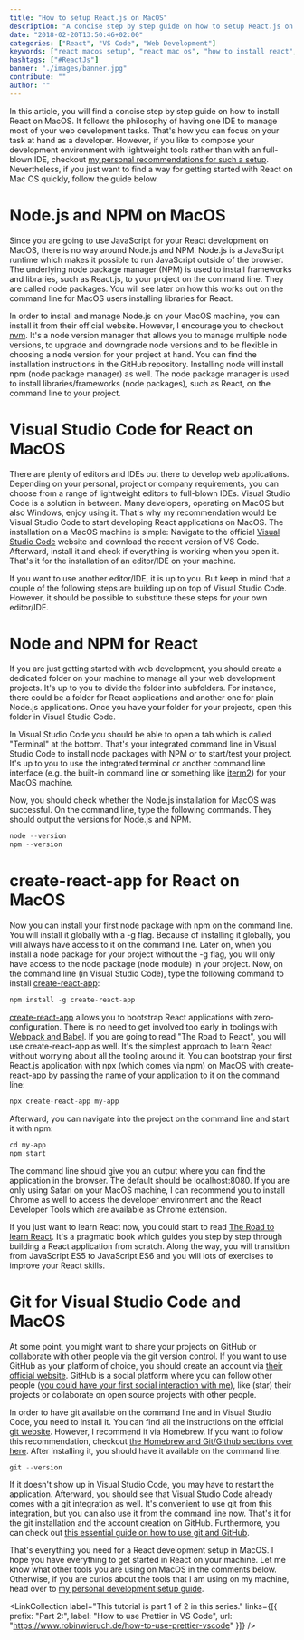```yaml
---
title: "How to setup React.js on MacOS"
description: "A concise step by step guide on how to setup React.js on MacOS. In a few steps, you will install Visual Studio Code, Node.js, NPM, Git, Prettier and create-react-app for building React applications with Mac OS ..."
date: "2018-02-20T13:50:46+02:00"
categories: ["React", "VS Code", "Web Development"]
keywords: ["react macos setup", "react mac os", "how to install react", "install react"]
hashtags: ["#ReactJs"]
banner: "./images/banner.jpg"
contribute: ""
author: ""
---
```


<Sponsorship />

In this article, you will find a concise step by step guide on how to install React on MacOS. It follows the philosophy of having one IDE to manage most of your web development tasks. That's how you can focus on your task at hand as a developer. However, if you like to compose your development environment with lightweight tools rather than with an full-blown IDE, checkout [my personal recommendations for such a setup](https://www.robinwieruch.de/developer-setup). Nevertheless, if you just want to find a way for getting started with React on Mac OS quickly, follow the guide below.

# Node.js and NPM on MacOS

Since you are going to use JavaScript for your React development on MacOS, there is no way around Node.js and NPM. Node.js is a JavaScript runtime which makes it possible to run JavaScript outside of the browser. The underlying node package manager (NPM) is used to install frameworks and libraries, such as React.js, to your project on the command line. They are called node packages. You will see later on how this works out on the command line for MacOS users installing libraries for React.

In order to install and manage Node.js on your MacOS machine, you can install it from their official website. However, I encourage you to checkout [nvm](https://github.com/creationix/nvm). It's a node version manager that allows you to manage multiple node versions, to upgrade and downgrade node versions and to be flexible in choosing a node version for your project at hand. You can find the installation instructions in the GitHub repository. Installing node will install npm (node package manager) as well. The node package manager is used to install libraries/frameworks (node packages), such as React, on the command line to your project.

# Visual Studio Code for React on MacOS

There are plenty of editors and IDEs out there to develop web applications. Depending on your personal, project or company requirements, you can choose from a range of lightweight editors to full-blown IDEs. Visual Studio Code is a solution in between. Many developers, operating on MacOS but also Windows, enjoy using it. That's why my recommendation would be Visual Studio Code to start developing React applications on MacOS. The installation on a MacOS machine is simple: Navigate to the official [Visual Studio Code](https://code.visualstudio.com/) website and download the recent version of VS Code. Afterward, install it and check if everything is working when you open it. That's it for the installation of an editor/IDE on your machine.

If you want to use another editor/IDE, it is up to you. But keep in mind that a couple of the following steps are building up on top of Visual Studio Code. However, it should be possible to substitute these steps for your own editor/IDE.

# Node and NPM for React

If you are just getting started with web development, you should create a dedicated folder on your machine to manage all your web development projects. It's up to you to divide the folder into subfolders. For instance, there could be a folder for React applications and another one for plain Node.js applications. Once you have your folder for your projects, open this folder in Visual Studio Code.

In Visual Studio Code you should be able to open a tab which is called "Terminal" at the bottom. That's your integrated command line in Visual Studio Code to install node packages with NPM or to start/test your project. It's up to you to use the integrated terminal or another command line interface (e.g. the built-in command line or something like [iterm2](https://www.iterm2.com/)) for your MacOS machine.

Now, you should check whether the Node.js installation for MacOS was successful. On the command line, type the following commands. They should output the versions for Node.js and NPM.

```javascript
node --version
npm --version
```

# create-react-app for React on MacOS

Now you can install your first node package with npm on the command line. You will install it globally with a -g flag. Because of installing it globally, you will always have access to it on the command line. Later on, when you install a node package for your project without the -g flag, you will only have access to the node package (node module) in your project. Now, on the command line (in Visual Studio Code), type the following command to install [create-react-app](https://github.com/facebook/create-react-app):

```javascript
npm install -g create-react-app
```

[create-react-app](https://github.com/facebook/create-react-app) allows you to bootstrap React applications with zero-configuration. There is no need to get involved too early in toolings with [Webpack and Babel](https://github.com/rwieruch/minimal-react-webpack-babel-setup). If you are going to read "The Road to React", you will use create-react-app as well. It's the simplest approach to learn React without worrying about all the tooling around it. You can bootstrap your first React.js application with npx (which comes via npm) on MacOS with create-react-app by passing the name of your application to it on the command line:

```javascript
npx create-react-app my-app
```

Afterward, you can navigate into the project on the command line and start it with npm:

```javascript
cd my-app
npm start
```

The command line should give you an output where you can find the application in the browser. The default should be localhost:8080. If you are only using Safari on your MacOS machine, I can recommend you to install Chrome as well to access the developer environment and the React Developer Tools which are available as Chrome extension.

If you just want to learn React now, you could start to read [The Road to learn React](https://www.robinwieruch.de/the-road-to-learn-react/). It's a pragmatic book which guides you step by step through building a React application from scratch. Along the way, you will transition from JavaScript ES5 to JavaScript ES6 and you will lots of exercises to improve your React skills.

# Git for Visual Studio Code and MacOS

At some point, you might want to share your projects on GitHub or collaborate with other people via the git version control. If you want to use GitHub as your platform of choice, you should create an account via [their official website](https://github.com/). GitHub is a social platform where you can follow other people ([you could have your first social interaction with me](https://github.com/rwieruch)), like (star) their projects or collaborate on open source projects with other people.

In order to have git available on the command line and in Visual Studio Code, you need to install it. You can find all the instructions on the official [git website](https://git-scm.com/). However, I recommend it via Homebrew. If you want to follow this recommendation, checkout [the Homebrew and Git/Github sections over here](https://www.robinwieruch.de/developer-setup). After installing it, you should have it available on the command line.

```javascript
git --version
```

If it doesn't show up in Visual Studio Code, you may have to restart the application. Afterward, you should see that Visual Studio Code already comes with a git integration as well. It's convenient to use git from this integration, but you can also use it from the command line now. That's it for the git installation and the account creation on GitHub. Furthermore, you can check out [this essential guide on how to use git and GitHub](https://www.robinwieruch.de/git-essential-commands/).

<Divider />

That's everything you need for a React development setup in MacOS. I hope you have everything to get started in React on your machine. Let me know what other tools you are using on MacOS in the comments below. Otherwise, if you are curios about the tools that I am using on my machine, head over to [my personal development setup guide](https://www.robinwieruch.de/developer-setup).

<LinkCollection label="This tutorial is part 1 of 2 in this series." links={[{ prefix: "Part 2:", label: "How to use Prettier in VS Code", url: "https://www.robinwieruch.de/how-to-use-prettier-vscode" }]} />

<ReadMore label="How to set up React with Webpack and Babel" link="https://www.robinwieruch.de/minimal-react-webpack-babel-setup" />
